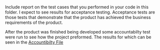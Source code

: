Include report on the test cases that you performed in your code in this folder. I expect to see results for acceptance testing.
Acceptance tests are those tests that demonstrate that the product has achieved the business requirements of the product.





After the product was finished being developed some accountabilty test were run to see how the project preformed. The results 
for which can be seen in the [Accountibilty File](#ActFil)
